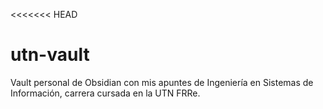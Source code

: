<<<<<<< HEAD
# utn-vault

Vault personal de Obsidian con mis apuntes de Ingeniería en Sistemas de Información, carrera cursada en la UTN FRRe.
